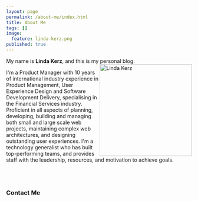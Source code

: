 ```yaml
---
layout: page
permalink: /about-me/index.html
title: About Me
tags: []
image:
  feature: linda-kerz.png
published: true
---
```



My name is **Linda Kerz**, and this is my personal blog. <img src="{{ site.url }}/images/linda-kerz.png" alt="Linda Kerz" style="width:250px; float:right;"> 

I'm a Product Manager with 10 years of international industry experience in Product Management, User Experience Design and Software Development Delivery, specialising in the Financial Services industry. Proficient in all aspects of planning, developing, building and managing both small and large scale web projects, maintaining complex web architectures, and designing outstanding user experiences. I'm a technology generalist who has built top-performing teams, and provides staff with the leadership, resources, and motivation to achieve goals. 

<br><br>

### Contact Me
 
<div style="margin: 0 auto 2em auto; max-width: 56.25rem;">

<script type="text/javascript"> id = 183141; </script>  

<script type="text/javascript" src="http://kontactr.com/wp.js"></script>
</div>
